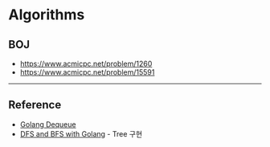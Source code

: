 # Algorithms
## BOJ
- https://www.acmicpc.net/problem/1260
- https://www.acmicpc.net/problem/15591


---

## Reference
- [Golang Dequeue](https://www.educative.io/answers/how-to-implement-a-queue-in-golang)
- [DFS and BFS with Golang](https://medium.com/@houzier.saurav/dfs-and-bfs-golang-d5818ec690d3) - Tree 구현